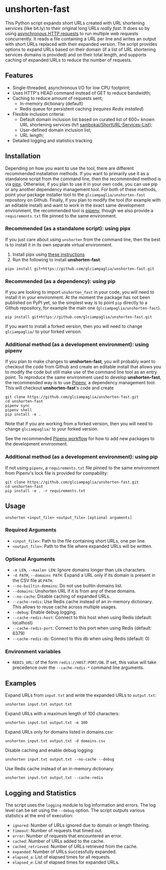 # unshorten-fast

This Python script expands short URLs created with URL shortening services
(like bit.ly) to their original long URLs _really fast_. It does so by using
[asynchronous HTTP requests](https://docs.aiohttp.org/) to run multiple web
requests concurrently. It reads a file containing a URL per line and writes an
output with short URLs replaced with their expanded version. The script
provides options to expand URLs based on their domain (if a list of URL
shortening services domains is provided) and on their total length, and
supports caching of expanded URLs to reduce the number of requests. 

## Features

- Single-threaded, asynchronous I/O for low CPU footprint;
- Uses HTTP's HEAD command instead of GET to reduce bandwidth;
- Caching to reduce amount of requests sent;
  - In-memory dictionary (default)
  - Redis queue for persistent caching (_requires Redis installed_)
- Flexible inclusion criteria:
  - Default domain inclusion list based on curated list of 600+ known URL shortening services (h/t [sambokai/ShortURL-Services-List](https://github.com/sambokai/ShortURL-Services-List));
  + User-defined domain inclusion list;
  - URL length;
- Detailed logging and statistics tracking

## Installation

Depending on how you want to use the tool, there are different recommended
installation methods. If you want to primarily use it as a standalone script
from the command line, then the recommended method is via
[pipx](https://github.com/pypa/pipx). Otherwise, if you plan to use it in your
own code, you can use pip or any another dependency management tool. For both
of these methods, point your package installer tool to the
`glciampaglia/unshorten-fast` repository on Github. Finally, if you plan to
modify the tool (for example with an editable install) and want to work in the
exact same development environment, the recommended tool is
[pipenv](https://pipenv.pypa.io/en/latest/), though we also provide a
`requirements.txt` file pinned to the same environment.

### Recommended (as a standalone script): using pipx

If you just care about using `unshorten` from the command line, then the best
is to install it in its own separate virtual environment.  

1. Install pipx using [these instructions](https://pipx.pypa.io/stable/installation/)
2. Run the following to install **unshorten-fast**:

```shell
pipx install git+https://github.com/glciampaglia/unshorten-fast.git
```

### Recommended (as a dependency): using pip

If you are looking to import `unshorten_fast` in your code, you will need to install it in your environment. At the moment the package has not been published on PyPI yet, so the simplest way is to point `pip` directly to a Github repository, for example the main one (`glciampaglia/unshorten-fast`).

```shell
pip install git+https://github.com/glciampaglia/unshorten-fast.git
```

If you want to install a forked version, then you will need to change
`glciampaglia/` to your forked version.

### Additional method (as a development environment): using pipenv

If you plan to make changes to **unshorten-fast**, you will probably want to checkout the code from Github and create an editable install that allows you to modify the code but still make use of the command line tool as an entry point. To reproduce the same environment used to develop **unshorten-fast**, the recommended way is to use [Pipenv](https://pipenv/pypa.io), a dependency management tool. This will checkout **unshorten-fast**'s code and create 

```shell
git clone https://github.com/glciampaglia/unshorten-fast.git
cd unshorten-fast
pipenv sync
pipenv shell
pip install -e .
```

Note that if you are working from a
forked version, then you will need to change `glciampaglia/` to your forked
version.

See the recommended [Pipenv
workflow](https://pipenv.pypa.io/en/latest/workflows.html) for how to add new
packages to the development environment. 

### Additional method (as a development environment): using pip

If not using `pipenv`, a `requirements.txt` file pinned to the same environment from Pipenv's lock file is provided for compability:

```shell
git clone https://github.com/glciampaglia/unshorten-fast.git
cd unshorten-fast
pip install -e . -r requirements.txt
```

## Usage

```shell
unshorten <input_file> <output_file> [optional arguments]
```

### Required Arguments

- `<input_file>`: Path to the file containing short URLs, one per line.
- `<output_file>`: Path to the file where expanded URLs will be written.

### Optional Arguments

- `-m LEN`, `--maxlen LEN`: Ignore domains longer than `LEN` characters.
- `-d PATH`, `--domains PATH`: Expand a URL only if its domain is present in the CSV
  file at `PATH`.
- `--no-builtin-domains`: Do not use builtin domains list.
- `--domains`: Unshorten URL if it is from any of these domains.
- `--no-cache`: Disable caching of expanded URLs.
- `--cache-redis`: Use Redis cache instead of an in-memory dictionary. This
  allows to reuse cache across multiple usages.
- `--debug`: Enable debug logging.
- `--cache-redis-host`: Connect to this host when using Redis (default: localhost)
- `--cache-redis-port`: Connect to this port when using Redis (default: 6379)
- `--cache-redis-db`: Connect to this db when using Redis (default: 0)

### Environment variables

* `REDIS_URL`: of the form `redis://HOST:PORT/DB`. If set, this value will take
  precedence over the `--cache-redis-*` command line arguments.

## Examples

Expand URLs from `input.txt` and write the expanded URLs to `output.txt`:

```shell
unshorten input.txt output.txt
```

Expand URLs with a maximum length of 100 characters:

```shell
unshorten input.txt output.txt -m 100
```

Expand URLs only for domains listed in domains.csv:

```shell
unshorten input.txt output.txt -d domains.csv
```

Disable caching and enable debug logging:

```shell
unshorten input.txt output.txt --no-cache --debug
```

Use Redis cache instead of an in-memory dictionary:

```shell
unshorten input.txt output.txt --cache-redis
```

## Logging and Statistics

The script uses the `logging` module to log information and errors. The log
level can be set using the `--debug` option. The script outputs various
statistics at the end of execution:

- `ignored`: Number of URLs ignored due to domain or length filtering.
- `timeout`: Number of requests that timed out.
- `error`: Number of requests that encountered an error.
- `cached`: Number of URLs added to the cache.
- `cached_retrieved`: Number of URLs retrieved from the cache.
- `expanded`: Number of URLs successfully expanded.
- `elapsed_a`: List of elapsed times for all requests.
- `elapsed_e`: List of elapsed times for expanded URLs.
